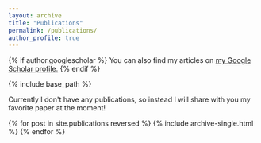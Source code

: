 ```yaml
---
layout: archive
title: "Publications"
permalink: /publications/
author_profile: true
---
```


{% if author.googlescholar %}
  You can also find my articles on <u><a href="{{author.googlescholar}}">my Google Scholar profile</a>.</u>
{% endif %}

{% include base_path %}

Currently I don't have any publications, so instead I will share with you my favorite paper at the moment!

{% for post in site.publications reversed %}
  {% include archive-single.html %}
{% endfor %}
